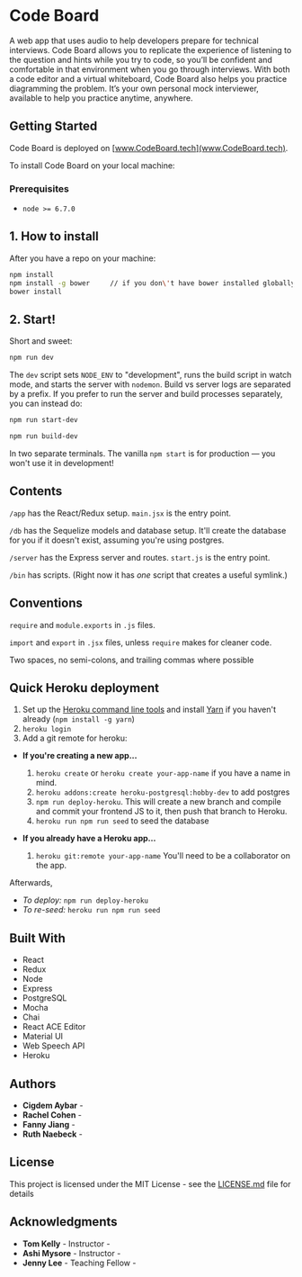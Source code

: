 # Code Board

A web app that uses audio to help developers prepare for technical interviews. Code Board allows you to replicate the experience of listening to the question and hints while you try to code, so you’ll be confident and comfortable in that environment when you go through interviews. With both a code editor and a virtual whiteboard, Code Board also helps you practice diagramming the problem. It’s your own personal mock interviewer, available to help you practice anytime, anywhere.

## Getting Started

Code Board is deployed on [www.CodeBoard.tech](www.CodeBoard.tech).

To install Code Board on your local machine:

### Prerequisites

* ```node >= 6.7.0```

## 1. How to install

After you have a repo on your machine:

```sh
npm install
npm install -g bower     // if you don\'t have bower installed globally already
bower install
```

## 2. Start!

Short and sweet:

```sh
npm run dev
```

The `dev` script sets `NODE_ENV` to "development", runs the build script in watch mode, and
starts the server with `nodemon`. Build vs server logs are separated by a prefix. If you prefer
to run the server and build processes separately, you can instead do:

```sh
npm run start-dev
```

```sh
npm run build-dev
```

In two separate terminals. The vanilla `npm start` is for production — you won't use it in development!

## Contents

`/app` has the React/Redux setup. `main.jsx` is the entry point.

`/db` has the Sequelize models and database setup. It'll create the database for you if it doesn't exist,
assuming you're using postgres.

`/server` has the Express server and routes. `start.js` is the entry point.

`/bin` has scripts. (Right now it has *one* script that creates a useful symlink.)

## Conventions

`require` and `module.exports` in `.js` files.

`import` and `export` in `.jsx` files, unless `require` makes for cleaner code.

Two spaces, no semi-colons, and trailing commas where possible

## Quick Heroku deployment

1. Set up the [Heroku command line tools](https://devcenter.heroku.com/articles/heroku-cli) and install [Yarn](https://yarnpkg.com/en/) if you haven't already (`npm install -g yarn`)
2. `heroku login`
3. Add a git remote for heroku:
  - **If you're creating a new app...**
    1. `heroku create` or `heroku create your-app-name` if you have a name in mind.
    2. `heroku addons:create heroku-postgresql:hobby-dev` to add postgres
    3. `npm run deploy-heroku`. This will create a new branch and compile and commit your frontend JS to it, then push that branch to Heroku.
    4. `heroku run npm run seed` to seed the database

  - **If you already have a Heroku app...**
    1.  `heroku git:remote your-app-name` You'll need to be a collaborator on the app.

Afterwards,
  - *To deploy:* `npm run deploy-heroku`
  - *To re-seed:* `heroku run npm run seed`

## Built With

* React
* Redux
* Node
* Express
* PostgreSQL
* Mocha
* Chai
* React ACE Editor
* Material UI
* Web Speech API
* Heroku

## Authors

* **Cigdem Aybar** - [](https://github.com/cigdemaybar)
* **Rachel Cohen** - [](https://github.com/rachelfreya)
* **Fanny Jiang** - [](https://github.com/fanny-jiang)
* **Ruth Naebeck** - [](https://github.com/ruthnaebeck)

## License

This project is licensed under the MIT License - see the [LICENSE.md](LICENSE.md) file for details

## Acknowledgments

* **Tom Kelly** - Instructor - [](https://github.com/tmkelly28)
* **Ashi Mysore** - Instructor - [](https://github.com/queerviolet)
* **Jenny Lee** - Teaching Fellow - [](https://github.com/jeunlee)